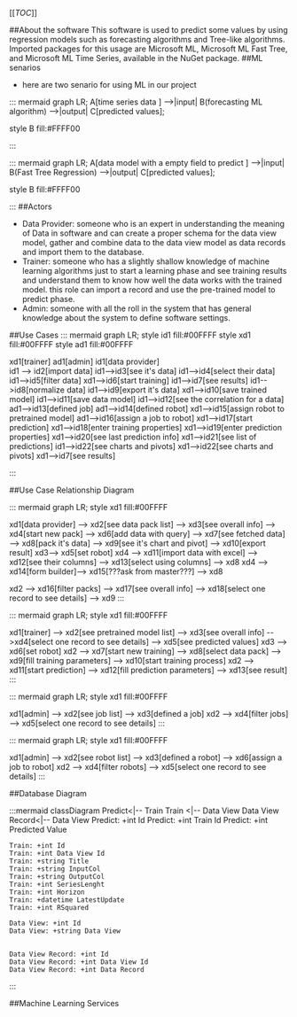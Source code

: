 

[[_TOC_]]

##About the software
This software is used to predict some values by using regression models such as forecasting algorithms and Tree-like algorithms.
Imported packages for this usage are Microsoft ML, Microsoft ML Fast Tree, and Microsoft ML Time Series, available in the NuGet package. 
##ML senarios

* here are two senario for using ML in our project

::: mermaid
 graph LR;
 A[time series data ] -->|input| B(forecasting ML algorithm) -->|output| C[predicted values];
 
style B fill:#FFFF00


:::

::: mermaid
 graph LR;
 A[data model with a empty field to predict ] -->|input| B(Fast Tree Regression) -->|output| C[predicted values];

style B fill:#FFFF00


:::
##Actors
* Data Provider: someone who is an expert in understanding the meaning of Data in software and can create a proper schema for the data view model, gather and combine data to the data view model as data records and import them to the database.
* Trainer: someone who has a slightly shallow knowledge of machine learning algorithms just to start a learning phase and see training results and understand them to know how well the data works with the trained model.
this role can import a record and use the pre-trained model to predict phase.   
* Admin: someone with all the roll in the system that has general knowledge about the system to define software settings.

##Use Cases
::: mermaid
graph LR;
style id1 fill:#00FFFF
style xd1 fill:#00FFFF
style ad1 fill:#00FFFF

xd1[trainer]
ad1[admin]
    id1[data provider]  
id1 --> id2[import data]
id1-->id3[see it's data]
id1-->id4[select their data]
id1-->id5[filter data]
xd1-->id6[start training]
id1-->id7[see results]
id1-->id8[normalize data]
id1-->id9[export it's data]
xd1-->id10[save trained model]
id1-->id11[save data model]
id1-->id12[see the correlation for a data]
ad1-->id13[defined job]
ad1-->id14[defined robot]
xd1-->id15[assign robot to pretrained model]
ad1-->id16[assign a job to robot]
xd1-->id17[start prediction]
xd1-->id18[enter training properties]
xd1-->id19[enter prediction properties]
xd1-->id20[see last prediction info]
xd1-->id21[see list of predictions]
id1-->id22[see charts and pivots]
xd1-->id22[see charts and pivots]
xd1-->id7[see results]

:::


##Use Case Relationship Diagram

::: mermaid
 graph LR;
style xd1 fill:#00FFFF

xd1[data provider] --> xd2[see data pack list] --> xd3[see overall info] --> xd4[start new pack] --> xd6[add data with query] --> xd7[see fetched data] --> xd8[pack it's data] --> xd9[see it's chart and pivot] --> xd10[export result]
xd3--> xd5[set robot]
xd4 --> xd11[import data with excel] --> xd12[see their columns] --> xd13[select using columns] --> xd8
xd4 --> xd14[form builder]--> xd15[???ask from master???] --> xd8

xd2 --> xd16[filter packs] --> xd17[see overall info] --> xd18[select one record to see details] --> xd9
:::


::: mermaid
 graph LR;
style xd1 fill:#00FFFF

xd1[trainer] --> xd2[see pretrained model list]  --> xd3[see overall info] -->xd4[select one record to see details] --> xd5[see predicted values]
xd3 --> xd6[set robot]
xd2 --> xd7[start new training] --> xd8[select data pack] --> xd9[fill training parameters] --> xd10[start training process]
xd2 --> xd11[start prediction] --> xd12[fill prediction parameters] --> xd13[see result]
:::

::: mermaid
 graph LR;
style xd1 fill:#00FFFF

xd1[admin] --> xd2[see job list] --> xd3[defined a job]
xd2 --> xd4[filter jobs] --> xd5[select one record to see details]
:::

::: mermaid
 graph LR;
style xd1 fill:#00FFFF

xd1[admin] --> xd2[see robot list] --> xd3[defined a robot] --> xd6[assign a job to robot]
xd2 --> xd4[filter robots] --> xd5[select one record to see details]
:::

##Database Diagram

:::mermaid
classDiagram
    Predict<|-- Train
    Train <|-- Data View 
    Data View Record<|-- Data View 
    Predict: +int Id
    Predict: +int Train Id
    Predict: +int Predicted Value

    Train: +int Id
    Train: +int Data View Id
    Train: +string Title
    Train: +string InputCol
    Train: +string OutputCol
    Train: +int SeriesLenght
    Train: +int Horizon
    Train: +datetime LatestUpdate
    Train: +int RSquared

    Data View: +int Id
    Data View: +string Data View


    Data View Record: +int Id
    Data View Record: +int Data View Id
    Data View Record: +int Data Record
    


  
:::


##Machine Learning Services


